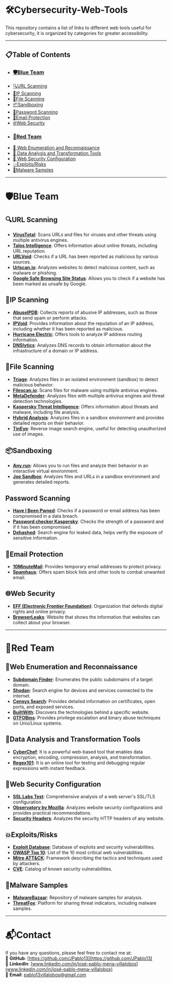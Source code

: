 # 🛠️Cybersecurity-Web-Tools
This repository contains a list of links to different web tools useful for cybersecurity, it is organized by categories for greater accessibility.

---

## 📋Table of Contents
- ### [🛡️Blue Team](#%EF%B8%8Fblue-team-1)
- [🔍URL Scanning](#url-scanning)
- [🔎IP Scanning](#ip-scanning)
- [📝File Scanning](#file-scanning)
- [📦Sandboxing](#sandboxing)
- [🔐Password Scanning](#password-scanning)
- [📧Email Protection](#email-protection)
- [🌐Web Security](#web-security)
- ### [🐍Red Team](#red-team-1)
- [🎯 Web Enumeration and Reconnaissance](#web-enumeration-and-reconnaissance)
- [🧩 Data Analysis and Transformation Tools](#data-analysis-and-transformation-tools)
- [🔐 Web Security Configuration](web-security-configuration)
- [💥Exploits/Risks](#exploitsrisks)
- [🦠Malware Samples](#malware-samples)
---

# 🛡️Blue Team

## 🔍URL Scanning

* **[VirusTotal](https://www.virustotal.com/)**: Scans URLs and files for viruses and other threats using multiple antivirus engines. 
* **[Talos Intelligence](https://talosintelligence.com/)**: Offers information about online threats, including URL reputation.
* **[URLVoid](https://www.urlvoid.com/)**: Checks if a URL has been reported as malicious by various sources.
* **[Urlscan.io](https://urlscan.io/)**: Analyzes websites to detect malicious content, such as malware or phishing.
* **[Google Safe Browsing Site Status](https://transparencyreport.google.com/safe-browsing/search)**: Allows you to check if a website has been marked as unsafe by Google. 

## 🔎IP Scanning

* **[AbuseIPDB](https://www.abuseipdb.com/)**: Collects reports of abusive IP addresses, such as those that send spam or perform attacks.
* **[IPVoid](https://www.ipvoid.com/)**: Provides information about the reputation of an IP address, including whether it has been reported as malicious.
* **[Hurricane Electric](https://bgp.he.net/)**: Offers tools to analyze IP address routing information.
* **[DNSlytics](https://dnslytics.com/)**: Analyzes DNS records to obtain information about the infrastructure of a domain or IP address.

## 📝File Scanning

* **[Triage](https://tria.ge/)**: Analyzes files in an isolated environment (sandbox) to detect malicious behavior.
* **[Filescan.io](https://www.filescan.io/scan)**: Scans files for malware using multiple antivirus engines.
* **[MetaDefender](https://metadefender.opswat.com/)**: Analyzes files with multiple antivirus engines and threat detection technologies.
* **[Kaspersky Threat Intelligence](https://opentip.kaspersky.com/)**: Offers information about threats and malware, including file analysis.
* **[Hybrid Analysis](https://www.hybrid-analysis.com/)**: Analyzes files in a sandbox environment and provides detailed reports on their behavior.
* **[TinEye](https://tineye.com/)**: Reverse image search engine, useful for detecting unauthorized use of images.

## 📦Sandboxing

* **[Any.run](https://app.any.run/)**: Allows you to run files and analyze their behavior in an interactive virtual environment.
* **[Joe Sandbox](https://www.joesandbox.com/)**: Analyzes files and URLs in a sandbox environment and generates detailed reports.

## Password Scanning

* **[Have I Been Pwned](https://haveibeenpwned.com/)**: Checks if a password or email address has been compromised in a data breach.
* **[Password checker Kaspersky](https://password.kaspersky.com/)**: Checks the strength of a password and if it has been compromised.
* **[Dehashed](https://dehashed.com/)**: Search engine for leaked data, helps verify the exposure of sensitive information.

## 📧Email Protection

* **[10MinuteMail](https://10minutemail.com/)**: Provides temporary email addresses to protect privacy.
* **[Spamhaus](https://www.spamhaus.org/)**: Offers spam block lists and other tools to combat unwanted email.

## 🌐Web Security

* **[EFF (Electronic Frontier Foundation)](https://www.eff.org)**: Organization that defends digital rights and online privacy.
* **[BrowserLeaks](https://browserleaks.com/)**: Website that shows the information that websites can collect about your browser.

---

# 🐍Red Team

## 🎯Web Enumeration and Reconnaissance

- **[Subdomain Finder](https://subdomainfinder.c99.nl/)**: Enumerates the public subdomains of a target domain.
- **[Shodan](https://www.shodan.io/)**: Search engine for devices and services connected to the internet.
- **[Censys Search](https://search.censys.io/)**: Provides detailed information on certificates, open ports, and exposed services.
- **[BuiltWith](https://builtwith.com/)**: Discovers the technologies behind a specific website.
- **[GTFOBins](https://gtfobins.github.io/)**: Provides privilege escalation and binary abuse techniques on Unix/Linux systems.

## 🧩Data Analysis and Transformation Tools

- **[CyberChef](https://gchq.github.io/CyberChef/)**: It is a powerful web-based tool that enables data encryption, encoding, compression, analysis, and transformation.
- **[Regex101](https://regex101.com/)**: It is an online tool for testing and debugging regular expressions with instant feedback.

## 🔐Web Security Configuration

- **[SSL Labs Test](https://www.ssllabs.com/ssltest/)**: Comprehensive analysis of a web server's SSL/TLS configuration.
- **[Observatory by Mozilla](https://observatory.mozilla.org/)**: Analyzes website security configurations and provides practical recommendations.
- **[Security Headers](https://securityheaders.com/)**: Analyzes the security HTTP headers of any website.

## 💥Exploits/Risks

- **[Exploit Database](https://www.exploit-db.com/)**: Database of exploits and security vulnerabilities.
- **[OWASP Top 10](https://owasp.org/www-project-top-ten/)**: List of the 10 most critical web vulnerabilities.
- **[Mitre ATT&CK](https://attack.mitre.org/)**: Framework describing the tactics and techniques used by attackers.
- **[CVE](https://cve.mitre.org/)**: Catalog of known security vulnerabilities.

## 🦠Malware Samples

* **[MalwareBazaar](https://bazaar.abuse.ch/)**: Repository of malware samples for analysis.
* **[ThreatFox](https://threatfox.abuse.ch/)**: Platform for sharing threat indicators, including malware samples.

---

# 📬Contact
If you have any questions, please feel free to contact me at:<br>
🔗 **GitHub**: [https://github.com/JPablo13](https://github.com/JPablo13)<br>
💼 **LinkedIn**: [www.linkedin.com/in/josé-pablo-mena-villalobos](www.linkedin.com/in/josé-pablo-mena-villalobos)<br>
📧 **Email**: pablo13villalobos@gmail.com
